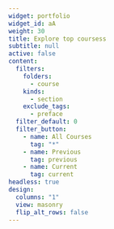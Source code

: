 ```yaml
---
widget: portfolio
widget_id: aA
weight: 30
title: Explore top coursess
subtitle: null
active: false
content:
  filters:
    folders:
      - course
    kinds:
      - section
    exclude_tags:
      - preface
  filter_default: 0
  filter_button:
    - name: All Courses
      tag: "*"
    - name: Previous
      tag: previous
    - name: Current
      tag: current
headless: true
design:
  columns: "1"
  view: masonry
  flip_alt_rows: false
---
```

